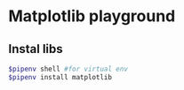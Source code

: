 # Matplotlib playground

## Instal libs

```bash
$pipenv shell #for virtual env
$pipenv install matplotlib
```
 